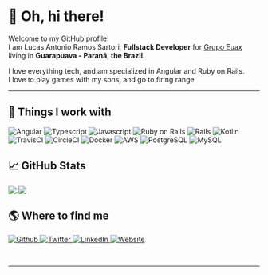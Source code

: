 <h1>👋 Oh, hi there!</h1>

<p>Welcome to my GitHub profile! <br/>I am Lucas Antonio Ramos Sartori,  <b>Fullstack Developer</b> for <a href="https://grupoeuax.com.br/" target="_blank">Grupo Euax</a> living in <b>Guarapuava - Paraná, the Brazil</b>.</p>

<p>I love everything tech, and am specialized in Angular and Ruby on Rails. <br/>
    I love to play games with my sons, and go to firing range 
</p>

<hr/>

<h2>🔧 Things I work with</h2>
<p> 
<img alt="Angular" src="https://img.shields.io/badge/angular%20-%23DD0031.svg?&style=flat-square&logo=angular&logoColor=white"/>
<img alt="Typescript" src="https://img.shields.io/badge/-Typescript-3c62be?style=flat-square&logo=typescript&logoColor=white"/>
<img alt="Javascript" src="https://img.shields.io/badge/-Javascript-3952b1?style=flat-square&logo=javascript&logoColor=white"/>
<img alt="Ruby on Rails" src="https://img.shields.io/badge/-Ruby on Rails-68136b?style=flat-square&logo=ruby-on-rails&logoColor=white"/>
<img alt="Rails" src="https://img.shields.io/badge/rails%20-%23CC0000.svg?&style=flat-square&logo=ruby-on-rails&logoColor=white"/>
<img alt="Kotlin" src="https://img.shields.io/badge/kotlin-%230095D5.svg?&style=flat-square&logo=kotlin&logoColor=white"/>
<img alt="TravisCI" src="https://img.shields.io/badge/travisci%20-%232B2F33.svg?&style=flat-square&logo=travis&logoColor=white"/>
<img alt="CircleCI" src="https://img.shields.io/badge/CIRCLECI%20-%23161616.svg?&style=flat-square&logo=circleci&logoColor=white"/>
<img alt="Docker" src="https://img.shields.io/badge/-Docker-3e72cb?style=flat-square&logo=docker&logoColor=white"/>
<img alt="AWS" src="https://img.shields.io/badge/-AWS-3f1a80?style=flat-square&logo=amazon-aws&logoColor=white"/>
<img alt="PostgreSQL" src="https://img.shields.io/badge/-PostgreSQL-8d4537?style=flat-square&logo=postgresql&logoColor=white"/>
<img alt="MySQL" src="https://img.shields.io/badge/-MySQL-7a5539?style=flat-square&logo=mysql&logoColor=white"/>

</p>

<h2>📈 GitHub Stats</h2>
<a href="https://github.com/sartori-ria/sartori-ria">
<img align="center" src="https://github-readme-stats.vercel.app/api/top-langs/?username=sartori-ria&layout=compact)](https://github.com/anuraghazra/github-readme-stats"/>
</a>
<a href="https://github.com/sartori-ria/sartori-ria">
<img align="center" src="https://github-readme-stats.vercel.app/api?username=sartori-ria&amp;show_icons=true&amp;line_height=27&amp;count_private=true&amp;title_color=24292e&amp;text_color=24292e&amp;icon_color=24292e&amp;bg_color=ffffff"/>
</a>
<br/>

<h2>🌎 Where to find me</h2>
<p>
    <a href="https://github.com/sartori-ria" target="_blank">
        <img alt="Github" src="https://img.shields.io/badge/Github-%2312100E.svg?&style=for-the-badge&logo=Github&logoColor=white"/>
    </a>
    <a href="https://twitter.com/LucasARSartori1" target="_blank">
        <img alt="Twitter" src="https://img.shields.io/badge/Twitter-%231DA1F2.svg?&style=for-the-badge&logo=Twitter&logoColor=white"/>
    </a>
    <a href="https://www.linkedin.com/in/lucas-antonio-ramos-sartori/" target="_blank">
        <img alt="LinkedIn" src="https://img.shields.io/badge/LinkedIn-%230077B5.svg?&style=for-the-badge&logo=LinkedIn&logoColor=white"/>
    </a>
    <a href="https://www.cookiecode.com.br.nl" target="_blank">
        <img alt="Website" src="https://img.shields.io/badge/Website-%234285F4.svg?&style=for-the-badge&logo=google-chrome&logoColor=white"/>
    </a>
</p>
<br/>
<hr/>
